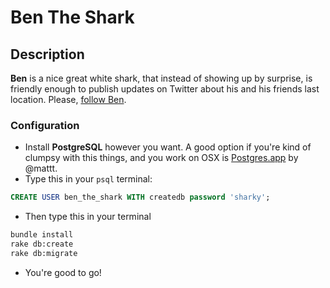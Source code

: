 # Ben The Shark

## Description
**Ben** is a nice great white shark, that instead of showing up by surprise, is friendly enough to publish updates on Twitter about his and his friends last location. Please, [follow Ben](https://www.twitter.com/bentheshark).

### Configuration

* Install **PostgreSQL** however you want. A good option if you're kind of clumpsy with this things, and you work on OSX is [Postgres.app](http://postgresapp.com/) by @mattt.
* Type this in your `psql` terminal:
```sql 
CREATE USER ben_the_shark WITH createdb password 'sharky';
```
* Then type this in your terminal
```bash
bundle install
rake db:create
rake db:migrate
```
* You're good to go!




